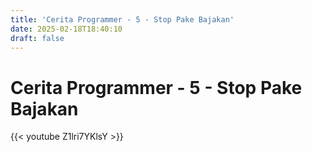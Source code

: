 ```yaml
---
title: 'Cerita Programmer - 5 - Stop Pake Bajakan'
date: 2025-02-18T18:40:10
draft: false
---
```


# Cerita Programmer - 5 - Stop Pake Bajakan

{{< youtube Z1lri7YKlsY >}}
